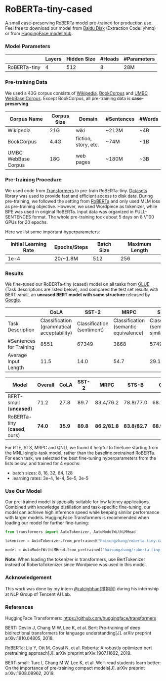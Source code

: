 # RoBERTa-tiny-cased

A small case-preserving RoBERTa model pre-trained for production use. Feel free to download our model from [Baidu Disk](https://pan.baidu.com/s/1gIawiCKqUz-QzdHas0swVA) (Extraction Code: yhmq) or from [HuggingFace model hub](https://huggingface.co/haisongzhang/roberta-tiny-cased).

### Model Parameters

|              | Layers | Hidden Size | #Heads | #Parameters |
| ------------ | ------ | ----------- | ------ | ----------- |
| RoBERTa-tiny | 4      | 512         | 8      | 28M         |

### Pre-training Data

We used a 43G corpus consists of [Wikipedia](https://dumps.wikimedia.org/enwiki/latest/), [BookCorpus](https://yknzhu.wixsite.com/mbweb) and [UMBC WebBase Corpus](https://ebiquity.umbc.edu/resource/html/id/351). Except BookCorpus, all pre-training data is **case-preserving**.

| Corpus Name         | Corpus Size | Domain               | #Sentences | #Words |
| ------------------- | ----------- | -------------------- | ---------- | ------ |
| Wikipedia           | 21G         | wiki                 | ~212M      | ~4B    |
| BookCorpus          | 4.4G        | fiction, story, etc. | ~74M       | ~1B    |
| UMBC WebBase Corpus | 18G         | web pages            | ~180M      | ~3B    |

### Pre-training Procedure

We used code from [Transformers](https://github.com/huggingface/transformers) to pre-train RoBERTa-tiny. [Datasets](https://github.com/huggingface/datasets) library was used to provide fast and efficient access to disk data. During pre-training, we followed the setting from [RoBERTa](https://arxiv.org/abs/1907.11692) and only used MLM loss as pre-training objective. However, we used Wordpiece as tokenizer, while BPE was used in original RoBERTa. Input data was organized in FULL-SENTENCES format. The whole pre-training took about 5 days on 8 V100 GPUs for 20 epochs.

Here we list some important hyperparameters:

| Initial Learning Rate | Epochs/Steps | Batch Size | Maximum Length |
| --------------------- | ------------ | ---------- | -------------- |
| 1e-4                  | 20/~1.8M     | 512        | 256            |

### Results

We fine-tuned our RoBERTa-tiny (cased) model on all tasks from [GLUE](https://gluebenchmark.com/) (Task descriptions are listed below), and compared the test set results with BERT-small, an **uncased BERT model** **with same structure** released by [Google](https://github.com/google-research/bert). 

|                         | CoLA                                       | SST-2                      | MRPC                                  | STS-B                                | QQP                                   | MNLI                 | QNLI                 | RTE                  | WNLI                 |
| ----------------------- | ------------------------------------------ | -------------------------- | ------------------------------------- | ------------------------------------ | ------------------------------------- | -------------------- | -------------------- | -------------------- | -------------------- |
| Task Description        | Classification (grammatical acceptability) | Classification (sentiment) | Classification (semantic equivalence) | Classification (semantic similarity) | Classification (semantic consistency) | Classification (NLI) | Classification (NLI) | Classification (NLI) | Classification (NLI) |
| #Sentences for Training | 8551                                       | 67349                      | 3668                                  | 5749                                 | 363870                                | 392702               | 104743               | 2490                 | 635                  |
| Average Input Length    | 11.5                                       | 14.0                       | 54.7                                  | 29.1                                 | 31.4                                  | 40.8                 | 50.9                 | 68.0                 | 37.5                 |

| Model                          | Overall  | CoLA     | SST-2    | MRPC          | STS-B         | QQP           | MNLI-m   | MNLI-mm  | QNLI     | RTE      | WNLI     |
| ------------------------------ | -------- | -------- | -------- | ------------- | ------------- | ------------- | -------- | -------- | -------- | -------- | -------- |
| BERT-small (**uncased**)       | 71.2     | 27.8     | 89.7     | 83.4/76.2     | 78.8/77.0     | 68.1/87.0     | 77.6     | 77.0     | **86.4** | 61.8     | 62.3     |
| RoBERTa-tiny (**cased**, ours) | **74.0** | **35.9** | **89.8** | **86.2/81.8** | **83.8/82.7** | **68.9/88.2** | **77.7** | **77.2** | 85.9     | **66.5** | **65.1** |

For RTE, STS, MRPC and QNLI, we found it helpful to finetune starting from the MNLI single-task model, rather than the baseline pretrained RoBERTa. For each task, we selected the best fine-tuning hyperparameters from the lists below, and trained for 4 epochs:

- batch sizes: 8, 16, 32, 64, 128
- learning rates: 3e-4, 1e-4, 5e-5, 3e-5

### Use Our Model

Our pre-trained model is specially suitable for low latency applications. Combined with knowledge distillation and task-specific fine-tuning, our model can achieve high inference speed while keeping similar performance with larger models. HuggingFace Transformers is recommended when loading our model for further fine-tuning:

```python
from transformers import AutoTokenizer, AutoModelWithLMHead

tokenizer = AutoTokenizer.from_pretrained("haisongzhang/roberta-tiny-cased")

model = AutoModelWithLMHead.from_pretrained("haisongzhang/roberta-tiny-cased")
```

**Note**: When loading the tokenizer in transformers, use BertTokenizer instead of RobertaTokenizer since Wordpiece was used in this model. 

### Acknowledgement

This work was done by my intern [@raleighhan](https://github.com/RaleighHan)(撖朝润) during his internship at NLP Group of Tencent AI Lab.

### References

HuggingFace Transformers: https://github.com/huggingface/transformers

BERT: Devlin J, Chang M W, Lee K, et al. Bert: Pre-training of deep bidirectional transformers for language understanding[J]. arXiv preprint arXiv:1810.04805, 2018.

RoBERTa: Liu Y, Ott M, Goyal N, et al. Roberta: A robustly optimized bert pretraining approach[J]. arXiv preprint arXiv:1907.11692, 2019.

BERT-small: Turc I, Chang M W, Lee K, et al. Well-read students learn better: On the importance of pre-training compact models[J]. arXiv preprint arXiv:1908.08962, 2019.

